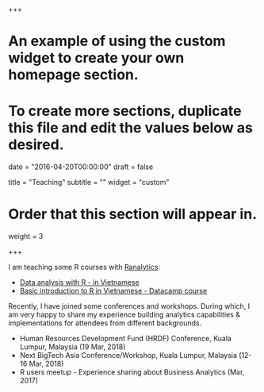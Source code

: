 +++
# An example of using the custom widget to create your own homepage section.
# To create more sections, duplicate this file and edit the values below as desired.

date = "2016-04-20T00:00:00"
draft = false

title = "Teaching"
subtitle = ""
widget = "custom"

# Order that this section will appear in.
weight = 3

+++

I am teaching some R courses with [Ranalytics](http://www.ranalytics.vn):

- [Data analysis with R - in Vietnamese](https://www.slideshare.net/thekingin2039/gii-thiu-v-kha-hc-vi-r-ranalyticsvn)
- [Basic introduction to R in Vietnamese - Datacamp course](https://www.goo.gl/RzGcmq)

Recently, I have joined some conferences and workshops. During which, I am very happy to share my experience building analytics capabilities & implementations for attendees from different backgrounds.

- Human Resources Development Fund (HRDF) Conference, Kuala Lumpur, Malaysia (19 Mar, 2018)
- Next BigTech Asia Conference/Workshop, Kuala Lumpur, Malaysia (12-16 Mar, 2018)
- R users meetup - Experience sharing about Business Analytics (Mar, 2017)